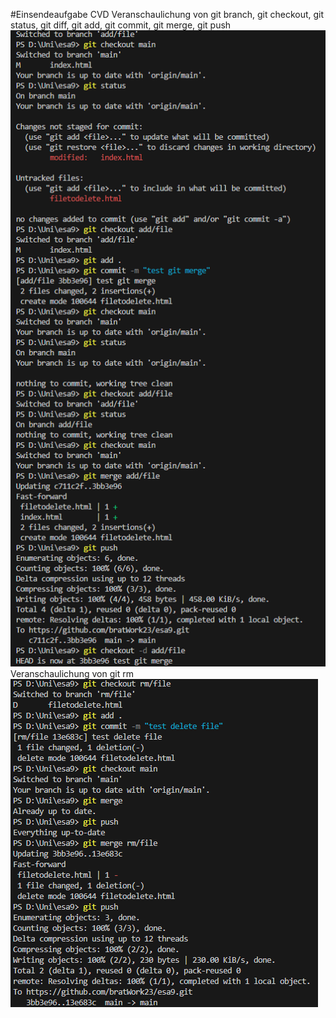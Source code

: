 #Einsendeaufgabe CVD
Veranschaulichung von git branch, git checkout, git status, git diff, git add, git commit, git merge, git push 
![alt text](image.png)
Veranschaulichung von git rm 
![alt text](image-1.png)